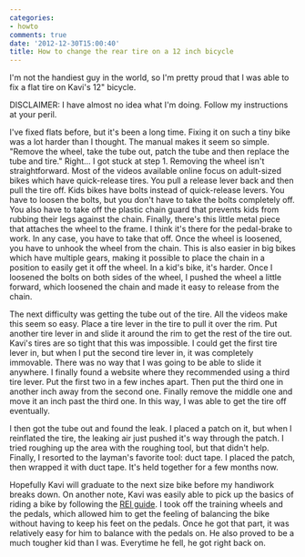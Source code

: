 ```yaml
---
categories:
- howto
comments: true
date: '2012-12-30T15:00:40'
title: How to change the rear tire on a 12 inch bicycle
---
```



I'm not the handiest guy in the world, so I'm pretty proud that I was
able to fix a flat tire on Kavi's 12" bicycle.

DISCLAIMER: I have almost no idea what I'm doing. Follow my
instructions at your peril.

I've fixed flats before, but it's been a long time. Fixing it on such
a tiny bike was a lot harder than I thought. The manual makes it seem
so simple. "Remove the wheel, take the tube out, patch the tube and
then replace the tube and tire." Right... I got stuck at step 1.
Removing the wheel isn't straightforward. Most of the videos available
online focus on adult-sized bikes which have quick-release tires. You
pull a release lever back and then pull the tire off. Kids bikes have
bolts instead of quick-release levers. You have to loosen the bolts,
but you don't have to take the bolts completely off. You also have to
take off the plastic chain guard that prevents kids from rubbing their
legs against the chain. Finally, there's this little metal piece that
attaches the wheel to the frame. I think it's there for the
pedal-brake to work. In any case, you have to take that off. Once the
wheel is loosened, you have to unhook the wheel from the chain. This
is also easier in big bikes which have multiple gears, making it
possible to place the chain in a position to easily get it off the
wheel. In a kid's bike, it's harder. Once I loosened the bolts on both
sides of the wheel, I pushed the wheel a little forward, which
loosened the chain and made it easy to release from the chain.

The next difficulty was getting the tube out of the tire. All the
videos make this seem so easy. Place a tire lever in the tire to pull
it over the rim. Put another tire lever in and slide it around the rim
to get the rest of the tire out. Kavi's tires are so tight that this
was impossible. I could get the first tire lever in, but when I put
the second tire lever in, it was completely immovable. There was no
way that I was going to be able to slide it anywhere. I finally found
a website where they recommended using a third tire lever. Put the
first two in a few inches apart. Then put the third one in another
inch away from the second one. Finally remove the middle one and move
it an inch past the third one. In this way, I was able to get the tire
off eventually.

I then got the tube out and found the leak. I placed a patch on it,
but when I reinflated the tire, the leaking air just pushed it's way
through the patch. I tried roughing up the area with the roughing
tool, but that didn't help. Finally, I resorted to the layman's
favorite tool: duct tape. I placed the patch, then wrapped it with
duct tape. It's held together for a few months now.

Hopefully Kavi will graduate to the next size bike before my handiwork
breaks down. On another note, Kavi was easily able to pick up the
basics of riding a bike by following the
[REI guide](http://www.rei.com/learn/expert-advice/teach-child-to-ride-a-bike.html).
I took off the training wheels and the pedals, which allowed him to
get the feeling of balancing the bike without having to keep his feet
on the pedals. Once he got that part, it was relatively easy for him
to balance with the pedals on. He also proved to be a much tougher kid
than I was. Everytime he fell, he got right back on.

